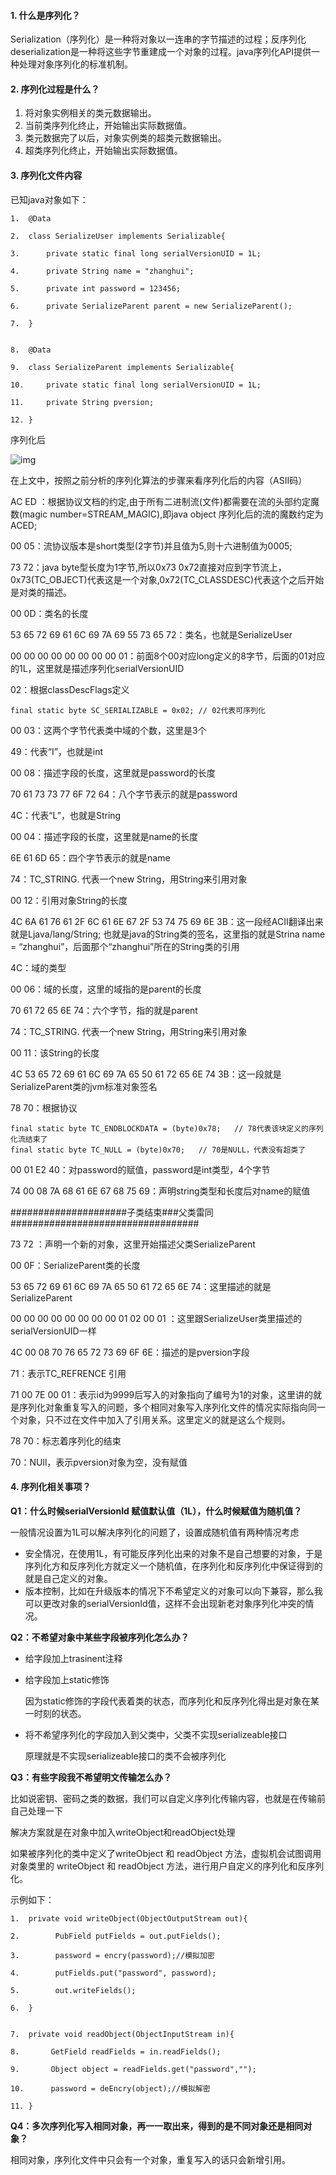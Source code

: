 #### 1. 什么是序列化？

Serialization（序列化）是一种将对象以一连串的字节描述的过程；反序列化deserialization是一种将这些字节重建成一个对象的过程。java序列化API提供一种处理对象序列化的标准机制。



#### 2. 序列化过程是什么？

1. 将对象实例相关的类元数据输出。
2. 当前类序列化终止，开始输出实际数据值。
3. 类元数据完了以后，对象实例类的超类元数据输出。
4. 超类序列化终止，开始输出实际数据值。



#### 3. 序列化文件内容

已知java对象如下：

```
1.  @Data  

2.  class SerializeUser implements Serializable{  

3.      private static final long serialVersionUID = 1L;  

4.      private String name = "zhanghui";  

5.      private int password = 123456;  

6.      private SerializeParent parent = new SerializeParent();  

7.  }  


8.  @Data  

9.  class SerializeParent implements Serializable{  

10.     private static final long serialVersionUID = 1L;  

11.     private String pversion;  

12. } 
```



序列化后

![img](http://pcc.huitogo.club/04a5741c0a52ca590d4cc2a42ab6a193)



在上文中，按照之前分析的序列化算法的步骤来看序列化后的内容（ASII码）

AC ED ：根据协议文档的约定,由于所有二进制流(文件)都需要在流的头部约定魔数(magic number=STREAM_MAGIC),即java object 序列化后的流的魔数约定为ACED;

00 05：流协议版本是short类型(2字节)并且值为5,则十六进制值为0005;

73 72：java byte型长度为1字节,所以0x73 0x72直接对应到字节流上，0x73(TC_OBJECT)代表这是一个对象,0x72(TC_CLASSDESC)代表这个之后开始是对类的描述。

00 0D：类名的长度

53 65 72 69 61 6C 69 7A 69 55 73 65 72：类名，也就是SerializeUser

00 00 00 00 00 00 00 00 01：前面8个00对应long定义的8字节，后面的01对应的1L，这里就是描述序列化serialVersionUID

02：根据classDescFlags定义

```
final static byte SC_SERIALIZABLE = 0x02; // 02代表可序列化
```

00 03：这两个字节代表类中域的个数，这里是3个

49：代表“I”，也就是int

00 08：描述字段的长度，这里就是password的长度

70 61 73 73 77 6F 72 64：八个字节表示的就是password

4C：代表“L”，也就是String

00 04：描述字段的长度，这里就是name的长度

6E 61 6D 65：四个字节表示的就是name

74：TC_STRING. 代表一个new String，用String来引用对象

00 12：引用对象String的长度

4C 6A 61 76 61 2F 6C 61 6E 67 2F 53 74 75 69 6E 3B：这一段经ACII翻译出来就是Ljava/lang/String; 也就是java的String类的签名，这里指的就是Strina name = “zhanghui”，后面那个“zhanghui”所在的String类的引用

4C：域的类型

00 06：域的长度，这里的域指的是parent的长度

70 61 72 65 6E 74：六个字节，指的就是parent

74：TC_STRING. 代表一个new String，用String来引用对象

00 11：该String的长度

4C 53 65 72 69 61 6C 69 7A 65 50 61 72 65 6E 74 3B：这一段就是SerializeParent类的jvm标准对象签名

78 70：根据协议

```
final static byte TC_ENDBLOCKDATA = (byte)0x78;   // 78代表该块定义的序列化流结束了  
final static byte TC_NULL = (byte)0x70;   // 70是NULL，代表没有超类了
```

00 01 E2 40：对password的赋值，password是int类型，4个字节

74 00 08 7A 68 61 6E 67 68 75 69：声明string类型和长度后对name的赋值



\#####################子类结束###父类雷同##################################



73 72 ：声明一个新的对象，这里开始描述父类SerializeParent

00 0F：SerializeParent类的长度

53 65 72 69 61 6C 69 7A 65 50 61 72 65 6E 74：这里描述的就是SerializeParent

00 00 00 00 00 00 00 00 01 02 00 01 ：这里跟SerializeUser类里描述的serialVersionUID一样

4C 00 08 70 76 65 72 73 69 6F 6E：描述的是pversion字段

71：表示TC_REFRENCE 引用

71 00 7E 00 01：表示id为9999后写入的对象指向了编号为1的对象，这里讲的就是序列化对象重复写入的问题，多个相同对象写入序列化文件的情况实际指向同一个对象，只不过在文件中加入了引用关系。这里定义的就是这么个规则。

78 70：标志着序列化的结束

70：NUll，表示pversion对象为空，没有赋值



#### 4. 序列化相关事项？

**Q1：什么时候serialVersionId 赋值默认值（1L），什么时候赋值为随机值？**

一般情况设置为1L可以解决序列化的问题了，设置成随机值有两种情况考虑

- 安全情况，在使用1L，有可能反序列化出来的对象不是自己想要的对象，于是序列化方和反序列化方就定义一个随机值，在序列化和反序列化中保证得到的就是自己定义的对象。
- 版本控制，比如在升级版本的情况下不希望定义的对象可以向下兼容，那么我可以更改对象的serialVersionId值，这样不会出现新老对象序列化冲突的情况。



**Q2：不希望对象中某些字段被序列化怎么办？**

- 给字段加上trasinent注释

- 给字段加上static修饰

  因为static修饰的字段代表着类的状态，而序列化和反序列化得出是对象在某一时刻的状态。

- 将不希望序列化的字段加入到父类中，父类不实现serializeable接口

  原理就是不实现serializeable接口的类不会被序列化



**Q3：有些字段我不希望明文传输怎么办？**

比如说密钥、密码之类的数据，我们可以自定义序列化传输内容，也就是在传输前自己处理一下



解决方案就是在对象中加入writeObject和readObject处理

如果被序列化的类中定义了writeObject 和 readObject 方法，虚拟机会试图调用对象类里的 writeObject 和 readObject 方法，进行用户自定义的序列化和反序列化。



示例如下：

```
1.  private void writeObject(ObjectOutputStream out){  

2.        PubField putFields = out.putFields();  

3.        password = encry(password);//模拟加密  

4.        putFields.put("password", password);  

5.        out.writeFields();  

6.  }  


7.  private void readObject(ObjectInputStream in){  

8.       GetField readFields = in.readFields();  

9.       Object object = readFields.get("password","");  

10.      password = deEncry(object);//模拟解密  

11. }  
```



**Q4：多次序列化写入相同对象，再一一取出来，得到的是不同对象还是相同对象？**

相同对象，序列化文件中只会有一个对象，重复写入的话只会新增引用。